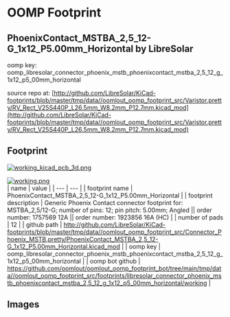 # OOMP Footprint  
## PhoenixContact_MSTBA_2,5_12-G_1x12_P5.00mm_Horizontal  by LibreSolar  
  
oomp key: oomp_libresolar_connector_phoenix_mstb_phoenixcontact_mstba_2,5_12_g_1x12_p5_00mm_horizontal  
  
source repo at: [http://github.com/LibreSolar/KiCad-footprints/blob/master/tmp/data//oomlout_oomp_footprint_src/Varistor.pretty/RV_Rect_V25S440P_L26.5mm_W8.2mm_P12.7mm.kicad_mod](http://github.com/LibreSolar/KiCad-footprints/blob/master/tmp/data//oomlout_oomp_footprint_src/Varistor.pretty/RV_Rect_V25S440P_L26.5mm_W8.2mm_P12.7mm.kicad_mod)  
## Footprint  
  
[![working_kicad_pcb_3d.png](working_kicad_pcb_3d_600.png)](working_kicad_pcb_3d.png)  
  
[![working.png](working_600.png)](working.png)  
| name | value | 
| --- | --- | 
| footprint name | PhoenixContact_MSTBA_2,5_12-G_1x12_P5.00mm_Horizontal | 
| footprint description | Generic Phoenix Contact connector footprint for: MSTBA_2,5/12-G; number of pins: 12; pin pitch: 5.00mm; Angled || order number: 1757569 12A || order number: 1923856 16A (HC) | 
| number of pads | 12 | 
| github path | http://github.com/LibreSolar/KiCad-footprints/blob/master/tmp/data//oomlout_oomp_footprint_src/Connector_Phoenix_MSTB.pretty/PhoenixContact_MSTBA_2,5_12-G_1x12_P5.00mm_Horizontal.kicad_mod | 
| oomp key | oomp_libresolar_connector_phoenix_mstb_phoenixcontact_mstba_2,5_12_g_1x12_p5_00mm_horizontal | 
| oomp bot github | https://github.com/oomlout/oomlout_oomp_footprint_bot/tree/main/tmp/data//oomlout_oomp_footprint_src/footprints/libresolar_connector_phoenix_mstb_phoenixcontact_mstba_2,5_12_g_1x12_p5_00mm_horizontal/working | 
## Images  
